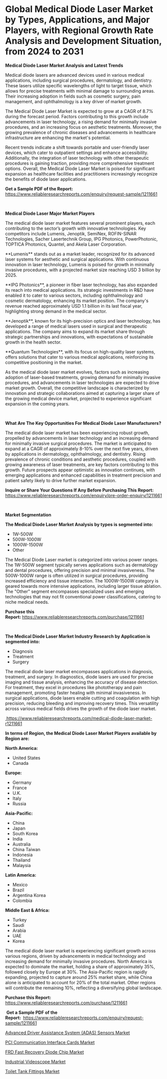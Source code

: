 <p><h1>Global Medical Diode Laser Market by Types, Applications, and Major Players, with Regional Growth Rate Analysis and Development Situation, from 2024 to 2031</h1></p><p><strong>Medical Diode Laser Market Analysis and Latest Trends</strong></p>
<p><p>Medical diode lasers are advanced devices used in various medical applications, including surgical procedures, dermatology, and dentistry. These lasers utilize specific wavelengths of light to target tissue, which allows for precise treatments with minimal damage to surrounding areas. Their increasing adoption in fields such as cosmetic surgery, pain management, and ophthalmology is a key driver of market growth.</p><p>The Medical Diode Laser Market is expected to grow at a CAGR of 8.7% during the forecast period. Factors contributing to this growth include advancements in laser technology, a rising demand for minimally invasive procedures, and an increasing focus on aesthetic treatments. Moreover, the growing prevalence of chronic diseases and advancements in healthcare infrastructure are enhancing the market's potential.</p><p>Recent trends indicate a shift towards portable and user-friendly laser devices, which cater to outpatient settings and enhance accessibility. Additionally, the integration of laser technology with other therapeutic procedures is gaining traction, providing more comprehensive treatment options. Overall, the Medical Diode Laser Market is poised for significant expansion as healthcare facilities and practitioners increasingly recognize the benefits of diode laser applications.</p></p>
<p><strong>Get a Sample PDF of the Report:&nbsp;</strong> <a href="https://www.reliableresearchreports.com/enquiry/request-sample/1211661?utm_campaign=12&utm_medium=2&utm_source=Github&utm_content=ia&utm_term=13102024&utm_id=medical-diode-laser">https://www.reliableresearchreports.com/enquiry/request-sample/1211661</a></p>
<p>&nbsp;</p>
<p><strong>Medical Diode Laser Major Market Players</strong></p>
<p><p>The medical diode laser market features several prominent players, each contributing to the sector’s growth with innovative technologies. Key competitors include Lumenis, Jenoptik, SemiNex, ROFIN-SINAR Technologies, Sacher Lasertechnik Group, IPG Photonics, PowerPhotonic, TOPTICA Photonics, Quantel, and Akela Laser Corporation.</p><p>**Lumenis** stands out as a market leader, recognized for its advanced laser systems for aesthetic and surgical applications. With continuous innovation in laser technology, Lumenis is poised for growth in minimally invasive procedures, with a projected market size reaching USD 3 billion by 2025.</p><p>**IPG Photonics**, a pioneer in fiber laser technology, has also expanded its reach into medical applications. Its strategic investments in R&D have enabled it to cater to various sectors, including ophthalmology and cosmetic dermatology, enhancing its market position. The company's revenue reached approximately USD 1.1 billion in its last fiscal year, highlighting strong demand in the medical sector.</p><p>**Jenoptik**, known for its high-precision optics and laser technology, has developed a range of medical lasers used in surgical and therapeutic applications. The company aims to expand its market share through strategic partnerships and innovations, with expectations of sustainable growth in the health sector.</p><p>**Quantum Technologies**, with its focus on high-quality laser systems, offers solutions that cater to various medical applications, reinforcing its competitive positioning in the market.</p><p>As the medical diode laser market evolves, factors such as increasing adoption of laser-based treatments, growing demand for minimally invasive procedures, and advancements in laser technologies are expected to drive market growth. Overall, the competitive landscape is characterized by innovation and strategic collaborations aimed at capturing a larger share of the growing medical device market, projected to experience significant expansion in the coming years.</p></p>
<p>&nbsp;</p>
<p><strong>What Are The Key Opportunities For Medical Diode Laser Manufacturers?</strong></p>
<p><p>The medical diode laser market has been experiencing robust growth, propelled by advancements in laser technology and an increasing demand for minimally invasive surgical procedures. The market is anticipated to expand at a CAGR of approximately 8-10% over the next five years, driven by applications in dermatology, ophthalmology, and dentistry. Rising prevalence of chronic conditions and aesthetic procedures, coupled with growing awareness of laser treatments, are key factors contributing to this growth. Future prospects appear optimistic as innovation continues, with emerging applications and enhanced capabilities in treatment precision and patient safety likely to drive further market expansion.</p></p>
<p><strong>Inquire or Share Your Questions If Any Before Purchasing This Report:</strong> <a href="https://www.reliableresearchreports.com/enquiry/pre-order-enquiry/1211661?utm_campaign=12&utm_medium=2&utm_source=Github&utm_content=ia&utm_term=13102024&utm_id=medical-diode-laser">https://www.reliableresearchreports.com/enquiry/pre-order-enquiry/1211661</a></p>
<p>&nbsp;</p>
<p><strong>Market Segmentation</strong></p>
<p><strong>The Medical Diode Laser Market Analysis by types is segmented into:</strong></p>
<p><ul><li>1W-500W</li><li>500W-1000W</li><li>1000W-1500W</li><li>Other</li></ul></p>
<p><p>The Medical Diode Laser market is categorized into various power ranges. The 1W-500W segment typically serves applications such as dermatology and dental procedures, offering precision and minimal invasiveness. The 500W-1000W range is often utilized in surgical procedures, providing increased efficiency and tissue interaction. The 1000W-1500W category is geared towards more intensive applications, including larger tissue ablation. The "Other" segment encompasses specialized uses and emerging technologies that may not fit conventional power classifications, catering to niche medical needs.</p></p>
<p><strong>Purchase this Report:&nbsp;</strong><a href="https://www.reliableresearchreports.com/purchase/1211661?utm_campaign=12&utm_medium=2&utm_source=Github&utm_content=ia&utm_term=13102024&utm_id=medical-diode-laser">https://www.reliableresearchreports.com/purchase/1211661</a></p>
<p>&nbsp;</p>
<p><strong>The Medical Diode Laser Market Industry Research by Application is segmented into:</strong></p>
<p><ul><li>Diagnosis</li><li>Treatment</li><li>Surgery</li></ul></p>
<p><p>The medical diode laser market encompasses applications in diagnosis, treatment, and surgery. In diagnostics, diode lasers are used for precise imaging and tissue analysis, enhancing the accuracy of disease detection. For treatment, they excel in procedures like phototherapy and pain management, promoting faster healing with minimal invasiveness. In surgical applications, diode lasers enable cutting and coagulation with high precision, reducing bleeding and improving recovery times. This versatility across various medical fields drives the growth of the diode laser market.</p></p>
<p><a href="https://www.reliableresearchreports.com/medical-diode-laser-market-r1211661?utm_campaign=12&utm_medium=2&utm_source=Github&utm_content=ia&utm_term=13102024&utm_id=medical-diode-laser">&nbsp;https://www.reliableresearchreports.com/medical-diode-laser-market-r1211661</a></p>
<p><strong>In terms of Region, the Medical Diode Laser Market Players available by Region are:</strong></p>
<p>
    <p> <strong> North America: </strong>
        <ul>
            <li>United States</li>
            <li>Canada</li>
        </ul>
        </p> 
    <p> <strong> Europe: </strong>
        <ul>
            <li>Germany</li>
            <li>France</li>
            <li>U.K.</li>
            <li>Italy</li>
            <li>Russia</li>
        </ul>
        </p> 
    <p> <strong> Asia-Pacific: </strong>
        <ul>
            <li>China</li>
            <li>Japan</li>
            <li>South Korea</li>
            <li>India</li>
            <li>Australia</li>
            <li>China Taiwan</li>
            <li>Indonesia</li>
            <li>Thailand</li>
            <li>Malaysia</li>
        </ul>
        </p> 
    <p> <strong> Latin America: </strong>
        <ul>
            <li>Mexico</li>
            <li>Brazil</li>
            <li>Argentina Korea</li>
            <li>Colombia</li>
        </ul>
        </p> 
    <p> <strong> Middle East & Africa: </strong>
        <ul>
            <li>Turkey</li>
            <li>Saudi</li>
            <li>Arabia</li>
            <li>UAE</li>
            <li>Korea</li>
        </ul>
    </p>
    </p>
<p><p>The medical diode laser market is experiencing significant growth across various regions, driven by advancements in medical technology and increasing demand for minimally invasive procedures. North America is expected to dominate the market, holding a share of approximately 35%, followed closely by Europe at 30%. The Asia-Pacific region is rapidly expanding, projected to capture around 25% market share, while China alone is anticipated to account for 20% of the total market. Other regions will contribute the remaining 10%, reflecting a diversifying global landscape.</p></p>
<p><strong>Purchase this Report: </strong><a href="https://www.reliableresearchreports.com/purchase/1211661?utm_campaign=12&utm_medium=2&utm_source=Github&utm_content=ia&utm_term=13102024&utm_id=medical-diode-laser">https://www.reliableresearchreports.com/purchase/1211661</a></p>
<p>&nbsp;<strong>Get a Sample PDF of the Report:&nbsp;&nbsp;</strong><a href="https://www.reliableresearchreports.com/enquiry/request-sample/1211661?utm_campaign=12&utm_medium=2&utm_source=Github&utm_content=ia&utm_term=13102024&utm_id=medical-diode-laser">https://www.reliableresearchreports.com/enquiry/request-sample/1211661</a></p>
<p><strong></strong></p>
<p><p><a href="https://github.com/GenaGaines34/Market-Research-Report-List-1/blob/main/advanced-driver-assistance-system-adas-sensors-market.md?utm_campaign=12&utm_medium=2&utm_source=Github&utm_content=ia&utm_term=13102024&utm_id=medical-diode-laser">Advanced Driver Assistance System (ADAS) Sensors Market</a></p><p><a href="https://www.linkedin.com/pulse/pci-communication-interface-cards-market-outlook-current-qroue?utm_campaign=12&utm_medium=2&utm_source=Github&utm_content=ia&utm_term=13102024&utm_id=medical-diode-laser">PCI Communication Interface Cards Market</a></p><p><a href="https://www.linkedin.com/pulse/frd-fast-recovery-diode-chip-market-size-growth-trends-1befe?utm_campaign=12&utm_medium=2&utm_source=Github&utm_content=ia&utm_term=13102024&utm_id=medical-diode-laser">FRD Fast Recovery Diode Chip Market</a></p><p><a href="https://issuu.com/reportprime-2/docs/industrial-videoscope-market-size-2_7979559836dc7f?utm_campaign=12&utm_medium=2&utm_source=Github&utm_content=ia&utm_term=13102024&utm_id=medical-diode-laser">Industrial Videoscope Market</a></p><p><a href="https://issuu.com/reportprime-2/docs/toilet-tank-fittings-market-size-20_3bb3eab2a7d590?utm_campaign=12&utm_medium=2&utm_source=Github&utm_content=ia&utm_term=13102024&utm_id=medical-diode-laser">Toilet Tank Fittings Market</a></p></p>